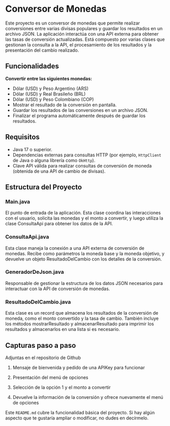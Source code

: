 # Conversor de Monedas

Este proyecto es un conversor de monedas que permite realizar conversiones entre varias divisas populares 
y guardar los resultados en un archivo JSON. La aplicación interactúa con una API externa para 
obtener las tasas de conversión actualizadas. 
Está compuesto por varias clases que gestionan la consulta a la API, el procesamiento de los resultados 
y la presentación del cambio realizado.

## Funcionalidades
**Convertir entre las siguientes monedas:**
- Dólar (USD) y Peso Argentino (ARS)
- Dólar (USD) y Real Brasileño (BRL)
- Dólar (USD) y Peso Colombiano (COP)
- Mostrar el resultado de la conversión en pantalla.
- Guardar los resultados de las conversiones en un archivo JSON.
- Finalizar el programa automáticamente después de guardar los resultados.

## Requisitos

- Java 17 o superior.
- Dependencias externas para consultas HTTP (por ejemplo, `HttpClient` de Java o alguna librería como `OkHttp`).
- Clave API válida para realizar consultas de conversión de moneda (obtenida de una API de cambio de divisas).

## Estructura del Proyecto
### Main.java
El punto de entrada de la aplicación. Esta clase coordina las interacciones con el usuario, solicita las monedas y el monto a convertir, 
y luego utiliza la clase ConsultaApi para obtener los datos de la API.

### ConsultaApi.java
Esta clase maneja la conexión a una API externa de conversión de monedas. Recibe como parámetros la moneda base y la moneda objetivo,
y devuelve un objeto ResultadoDelCambio con los detalles de la conversión.

### GeneradorDeJson.java
Responsable de gestionar la estructura de los datos JSON necesarios para interactuar con la API de conversión de monedas.

### ResultadoDelCambio.java
Esta clase es un record que almacena los resultados de la conversión de moneda, como el monto convertido y la tasa de cambio. 
También incluye los métodos mostrarResultado y almacenarResultado para imprimir los resultados y almacenarlos en una lista si es necesario.

## Capturas paso a paso

Adjuntas en el repositorio de Github

1) Mensaje de bienvenida y pedido de una APIKey para funcionar

2) Presentación del menú de opciones

3) Selección de la opción 1 y el monto a convertir

4) Devuelve la información de la conversión y ofrece nuevamente el menú de opciones

Este `README.md` cubre la funcionalidad básica del proyecto. Si hay algún aspecto que te gustaría ampliar o modificar, no dudes en decírmelo.







